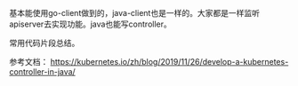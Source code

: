 
基本能使用go-client做到的，java-client也是一样的。大家都是一样监听apiserver去实现功能。java也能写controller。

常用代码片段总结。






参考文档：
https://kubernetes.io/zh/blog/2019/11/26/develop-a-kubernetes-controller-in-java/
